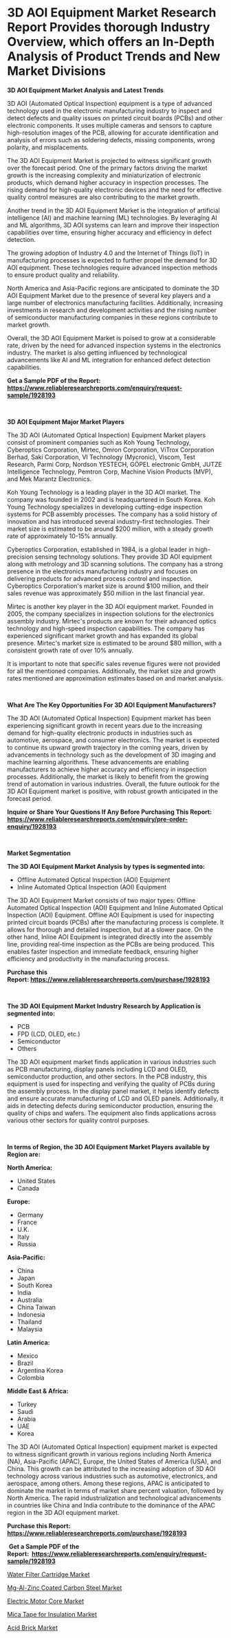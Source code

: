 <p><h1>3D AOI Equipment Market Research Report Provides thorough Industry Overview, which offers an In-Depth Analysis of Product Trends and New Market Divisions</h1></p><p><strong>3D AOI Equipment Market Analysis and Latest Trends</strong></p>
<p><p>3D AOI (Automated Optical Inspection) equipment is a type of advanced technology used in the electronic manufacturing industry to inspect and detect defects and quality issues on printed circuit boards (PCBs) and other electronic components. It uses multiple cameras and sensors to capture high-resolution images of the PCB, allowing for accurate identification and analysis of errors such as soldering defects, missing components, wrong polarity, and misplacements.</p><p>The 3D AOI Equipment Market is projected to witness significant growth over the forecast period. One of the primary factors driving the market growth is the increasing complexity and miniaturization of electronic products, which demand higher accuracy in inspection processes. The rising demand for high-quality electronic devices and the need for effective quality control measures are also contributing to the market growth.</p><p>Another trend in the 3D AOI Equipment Market is the integration of artificial intelligence (AI) and machine learning (ML) technologies. By leveraging AI and ML algorithms, 3D AOI systems can learn and improve their inspection capabilities over time, ensuring higher accuracy and efficiency in defect detection.</p><p>The growing adoption of Industry 4.0 and the Internet of Things (IoT) in manufacturing processes is expected to further propel the demand for 3D AOI equipment. These technologies require advanced inspection methods to ensure product quality and reliability.</p><p>North America and Asia-Pacific regions are anticipated to dominate the 3D AOI Equipment Market due to the presence of several key players and a large number of electronics manufacturing facilities. Additionally, increasing investments in research and development activities and the rising number of semiconductor manufacturing companies in these regions contribute to market growth.</p><p>Overall, the 3D AOI Equipment Market is poised to grow at a considerable rate, driven by the need for advanced inspection systems in the electronics industry. The market is also getting influenced by technological advancements like AI and ML integration for enhanced defect detection capabilities.</p></p>
<p><strong>Get a Sample PDF of the Report:&nbsp; <a href="https://www.reliableresearchreports.com/enquiry/request-sample/1928193">https://www.reliableresearchreports.com/enquiry/request-sample/1928193</a></strong></p>
<p>&nbsp;</p>
<p><strong>3D AOI Equipment Major Market Players</strong></p>
<p><p>The 3D AOI (Automated Optical Inspection) Equipment Market players consist of prominent companies such as Koh Young Technology, Cyberoptics Corporation, Mirtec, Omron Corporation, ViTrox Corporation Berhad, Saki Corporation, VI Technology (Mycronic), Viscom, Test Research, Parmi Corp, Nordson YESTECH, GÖPEL electronic GmbH, JUTZE Intelligence Technology, Pemtron Corp, Machine Vision Products (MVP), and Mek Marantz Electronics.</p><p>Koh Young Technology is a leading player in the 3D AOI market. The company was founded in 2002 and is headquartered in South Korea. Koh Young Technology specializes in developing cutting-edge inspection systems for PCB assembly processes. The company has a solid history of innovation and has introduced several industry-first technologies. Their market size is estimated to be around $200 million, with a steady growth rate of approximately 10-15% annually.</p><p>Cyberoptics Corporation, established in 1984, is a global leader in high-precision sensing technology solutions. They provide 3D AOI equipment along with metrology and 3D scanning solutions. The company has a strong presence in the electronics manufacturing industry and focuses on delivering products for advanced process control and inspection. Cyberoptics Corporation's market size is around $100 million, and their sales revenue was approximately $50 million in the last financial year.</p><p>Mirtec is another key player in the 3D AOI equipment market. Founded in 2005, the company specializes in inspection solutions for the electronics assembly industry. Mirtec's products are known for their advanced optics technology and high-speed inspection capabilities. The company has experienced significant market growth and has expanded its global presence. Mirtec's market size is estimated to be around $80 million, with a consistent growth rate of over 10% annually.</p><p>It is important to note that specific sales revenue figures were not provided for all the mentioned companies. Additionally, the market size and growth rates mentioned are approximation estimates based on  and market analysis.</p></p>
<p>&nbsp;</p>
<p><strong>What Are The Key Opportunities For 3D AOI Equipment Manufacturers?</strong></p>
<p><p>The 3D AOI (Automated Optical Inspection) Equipment market has been experiencing significant growth in recent years due to the increasing demand for high-quality electronic products in industries such as automotive, aerospace, and consumer electronics. The market is expected to continue its upward growth trajectory in the coming years, driven by advancements in technology such as the development of 3D imaging and machine learning algorithms. These advancements are enabling manufacturers to achieve higher accuracy and efficiency in inspection processes. Additionally, the market is likely to benefit from the growing trend of automation in various industries. Overall, the future outlook for the 3D AOI Equipment market is positive, with robust growth anticipated in the forecast period.</p></p>
<p><strong>Inquire or Share Your Questions If Any Before Purchasing This Report: <a href="https://www.reliableresearchreports.com/enquiry/pre-order-enquiry/1928193">https://www.reliableresearchreports.com/enquiry/pre-order-enquiry/1928193</a></strong></p>
<p>&nbsp;</p>
<p><strong>Market Segmentation</strong></p>
<p><strong>The 3D AOI Equipment Market Analysis by types is segmented into:</strong></p>
<p><ul><li>Offline Automated Optical Inspection (AOI) Equipment</li><li>Inline Automated Optical Inspection (AOI) Equipment</li></ul></p>
<p><p>The 3D AOI Equipment Market consists of two major types: Offline Automated Optical Inspection (AOI) Equipment and Inline Automated Optical Inspection (AOI) Equipment. Offline AOI Equipment is used for inspecting printed circuit boards (PCBs) after the manufacturing process is complete. It allows for thorough and detailed inspection, but at a slower pace. On the other hand, Inline AOI Equipment is integrated directly into the assembly line, providing real-time inspection as the PCBs are being produced. This enables faster inspection and immediate feedback, ensuring higher efficiency and productivity in the manufacturing process.</p></p>
<p><strong>Purchase this Report:&nbsp;<a href="https://www.reliableresearchreports.com/purchase/1928193">https://www.reliableresearchreports.com/purchase/1928193</a></strong></p>
<p>&nbsp;</p>
<p><strong>The 3D AOI Equipment Market Industry Research by Application is segmented into:</strong></p>
<p><ul><li>PCB</li><li>FPD (LCD, OLED, etc.)</li><li>Semiconductor</li><li>Others</li></ul></p>
<p><p>The 3D AOI equipment market finds application in various industries such as PCB manufacturing, display panels including LCD and OLED, semiconductor production, and other sectors. In the PCB industry, this equipment is used for inspecting and verifying the quality of PCBs during the assembly process. In the display panel market, it helps identify defects and ensure accurate manufacturing of LCD and OLED panels. Additionally, it aids in detecting defects during semiconductor production, ensuring the quality of chips and wafers. The equipment also finds applications across various other sectors for quality control purposes.</p></p>
<p>&nbsp;</p>
<p><strong>In terms of Region, the 3D AOI Equipment Market Players available by Region are:</strong></p>
<p>
    <p> <strong> North America: </strong>
        <ul>
            <li>United States</li>
            <li>Canada</li>
        </ul>
        </p> 
    <p> <strong> Europe: </strong>
        <ul>
            <li>Germany</li>
            <li>France</li>
            <li>U.K.</li>
            <li>Italy</li>
            <li>Russia</li>
        </ul>
        </p> 
    <p> <strong> Asia-Pacific: </strong>
        <ul>
            <li>China</li>
            <li>Japan</li>
            <li>South Korea</li>
            <li>India</li>
            <li>Australia</li>
            <li>China Taiwan</li>
            <li>Indonesia</li>
            <li>Thailand</li>
            <li>Malaysia</li>
        </ul>
        </p> 
    <p> <strong> Latin America: </strong>
        <ul>
            <li>Mexico</li>
            <li>Brazil</li>
            <li>Argentina Korea</li>
            <li>Colombia</li>
        </ul>
        </p> 
    <p> <strong> Middle East & Africa: </strong>
        <ul>
            <li>Turkey</li>
            <li>Saudi</li>
            <li>Arabia</li>
            <li>UAE</li>
            <li>Korea</li>
        </ul>
    </p>
    </p>
<p><p>The 3D AOI (Automated Optical Inspection) equipment market is expected to witness significant growth in various regions including North America (NA), Asia-Pacific (APAC), Europe, the United States of America (USA), and China. This growth can be attributed to the increasing adoption of 3D AOI technology across various industries such as automotive, electronics, and aerospace, among others. Among these regions, APAC is anticipated to dominate the market in terms of market share percent valuation, followed by North America. The rapid industrialization and technological advancements in countries like China and India contribute to the dominance of the APAC region in the 3D AOI equipment market.</p></p>
<p><strong>Purchase this Report: <a href="https://www.reliableresearchreports.com/purchase/1928193">https://www.reliableresearchreports.com/purchase/1928193</a></strong></p>
<p>&nbsp;<strong>Get a Sample PDF of the Report:&nbsp;&nbsp;<a href="https://www.reliableresearchreports.com/enquiry/request-sample/1928193">https://www.reliableresearchreports.com/enquiry/request-sample/1928193</a></strong></p>
<p><strong></strong></p>
<p><p><a href="https://github.com/rahu1501/Market-Research-Report-List-1/blob/main/water-filter-cartridge-market.md">Water Filter Cartridge Market</a></p><p><a href="https://www.linkedin.com/pulse/mg-al-zinc-coated-carbon-steel-market-share-amp-new-trends-analysis-u7zvf/">Mg-Al-Zinc Coated Carbon Steel Market</a></p><p><a href="https://medium.com/@loretashyti01/electric-motor-core-nbsp-market-focuses-on-market-share-size-and-projected-forecast-till-2030-8da07ff2da37">Electric Motor Core Market</a></p><p><a href="https://www.linkedin.com/pulse/mica-tape-insulation-market-size-2023-2030-global-industrial-hnfqf/">Mica Tape for Insulation Market</a></p><p><a href="https://github.com/rahu1503/Market-Research-Report-List-1/blob/main/acid-brick-market.md">Acid Brick Market</a></p></p>